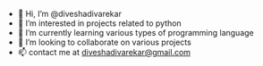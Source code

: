 - 👋 Hi, I’m @diveshadivarekar
- 👀 I’m interested in projects related to python 
- 🌱 I’m currently learning various types of programming language
- 💞️ I’m looking to collaborate on various projects
- 📫 contact me at diveshadivarekar@gmail.com

<!---
diveshadivarekar/diveshadivarekar is a ✨ special ✨ repository because its `README.md` (this file) appears on your GitHub profile.
You can click the Preview link to take a look at your changes.
--->
